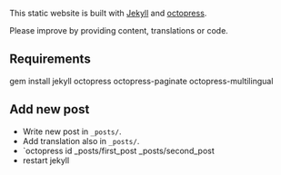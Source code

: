 This static website is built with [Jekyll](https://github.com/jekyll/jekyll)
 and [octopress](https://github.com/octopress/).

Please improve by providing content, translations or code.

## Requirements
gem install jekyll octopress octopress-paginate octopress-multilingual

## Add new post
 * Write new post in `_posts/`.
 * Add translation also in `_posts/`.
 * `octopress id _posts/first_post _posts/second_post
 * restart jekyll
